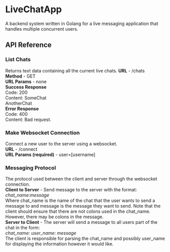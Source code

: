# LiveChatApp
A backend system written in Golang for a live messaging application that handles multiple concurrent users. 

## API Reference 

### List Chats 
Returns text data containing all the current live chats. 
**URL** - /chats  
**Method** - GET  
**URL Params** - none  
**Success Response**  
    Code: 200  
    Content: SomeChat  
             AnotherChat  
**Error Response**  
    Code: 400  
    Content: Bad request.   

### Make Websocket Connection 
Connect a new user to the server using a websocket.  
**URL** - /connect  
**URL Params (required)** - user=[username]  

### Messaging Protocol
The protocol used between the client and server through the websocket connection.  
**Client to Server** - Send message to the server with the format:  
*chat_name:message*   
Where chat_name is the name of the chat that the user wants to send a message to and message is the message they want to send. Note that the client should ensure that there are not colons used in the chat_name. However, there may be colons in the message.   
**Server to Client** - The server will send a message to all users part of the chat in the form:   
*chat_name: user_name: message*   
The client is responsible for parsing the chat_name and possibly user_name for displaying the information however it would like.    
